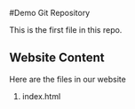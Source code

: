 #Demo Git Repository

This is the first file in this repo.

## Website Content

Here are the files in our website

1. index.html
 